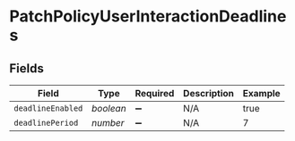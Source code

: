 # PatchPolicyUserInteractionDeadlines


## Fields

| Field              | Type               | Required           | Description        | Example            |
| ------------------ | ------------------ | ------------------ | ------------------ | ------------------ |
| `deadlineEnabled`  | *boolean*          | :heavy_minus_sign: | N/A                | true               |
| `deadlinePeriod`   | *number*           | :heavy_minus_sign: | N/A                | 7                  |